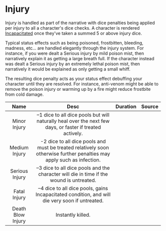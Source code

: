 # Injury

Injury is handled as part of the narrative with dice penalties being applied per injury to all a character's dice checks. A character is rendered [Incapacitated](./Conditions.md#incapacitated) once they've taken a summed 5 or above injury dice.

Typical status effects such as being poisoned, frostbitten, bleeding, madness, etc... are handled elegantly through the injury system. For instance, if you were dealt a Serious injury by mild poison mist, then narratively explain it as getting a large breath full. If the character instead was dealt a Serious injury by an extremely lethal poison mist, then narratively it would be explained as only getting a small whiff.

The resulting dice penalty acts as your status effect debuffing your character until they are resolved. For instance, anti-venom might be able to remove the poison injury or warming up by a fire might reduce frostbite from cold damage.

|           Name           |                                                          Desc                                                        | Duration | Source |
| :-----------------------: | :--------------------------------------------------------------------------------------------------------------------: | :------: | :----: |
|   Minor Injury   |       –1 dice to all dice pools but will naturally heal over the next few days, or faster if treated actively.       |          |        |
|   Medium Injury   | -2 dice to all dice pools and must be treated relatively soon otherwise further penalties may apply such as infection. |          |        |
|  Serious Injury  |                –3 dice to all dice pools and the character will die in time if the wound is untreated.                |          |        |
|   Fatal Injury   |            –4 dice to all dice pools, gains Incapacitated condition, and will die very soon if untreated.            |          |        |
| Death Blow Injury |                                                   Instantly killed.                                                   |          |        |
